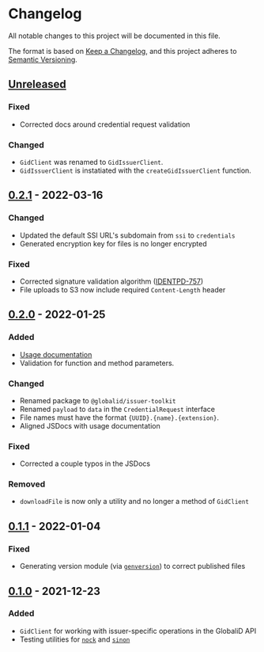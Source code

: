# Changelog

All notable changes to this project will be documented in this file.

The format is based on [Keep a Changelog](https://keepachangelog.com/en/1.0.0/),
and this project adheres to [Semantic Versioning](https://semver.org/spec/v2.0.0.html).

## [Unreleased]

### Fixed

- Corrected docs around credential request validation

### Changed

- `GidClient` was renamed to `GidIssuerClient`.
- `GidIssuerClient` is instatiated with the `createGidIssuerClient` function.

## [0.2.1] - 2022-03-16

### Changed

- Updated the default SSI URL's subdomain from `ssi` to `credentials`
- Generated encryption key for files is no longer encrypted

### Fixed

- Corrected signature validation algorithm ([IDENTPD-757](https://global-id.atlassian.net/browse/IDENTPD-757))
- File uploads to S3 now include required `Content-Length` header

## [0.2.0] - 2022-01-25

### Added

- [Usage documentation](README.md#usage)
- Validation for function and method parameters.

### Changed

- Renamed package to `@globalid/issuer-toolkit`
- Renamed `payload` to `data` in the `CredentialRequest` interface
- File names must have the format `{UUID}.{name}.{extension}`.
- Aligned JSDocs with usage documentation

### Fixed

- Corrected a couple typos in the JSDocs

### Removed

- `downloadFile` is now only a utility and no longer a method of `GidClient`

## [0.1.1] - 2022-01-04

### Fixed

- Generating version module (via [`genversion`](https://www.npmjs.com/package/genversion)) to correct published files

## [0.1.0] - 2021-12-23

### Added

- `GidClient` for working with issuer-specific operations in the GlobaliD API
- Testing utilities for [`nock`](https://www.npmjs.com/package/nock) and [`sinon`](https://sinonjs.org/)

[unreleased]: https://github.com/globalid/issuer-toolkit/compare/v0.2.1...HEAD
[0.2.1]: https://github.com/globalid/issuer-toolkit/compare/v0.2.0...v0.2.1
[0.2.0]: https://github.com/globalid/issuer-toolkit/compare/v0.1.1...v0.2.0
[0.1.1]: https://github.com/globalid/issuer-toolkit/compare/v0.1.0...v0.1.1
[0.1.0]: https://github.com/globalid/issuer-toolkit/releases/tag/v0.1.0

